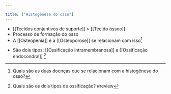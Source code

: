 ```yaml
---

title: ["Histogênese do osso"]
---
```


+ [[Tecidos conjuntivos de suporte]] > [[Tecido ósseo]] 
+ Processo de formação do osso
+ A [[Osteopenia]] e a [[Osteoporose]] se relacionam com isso[^854218]

[^854218]: Quais são as duas doenças que se relacionam com a histogênese do osso?

+ São dois tipos:  [[Ossificação intramembranosa]] e [[Ossificação endocondral]] [^837470]

[^837470]: Quais são os dois tipos de ossificação?
#review 
